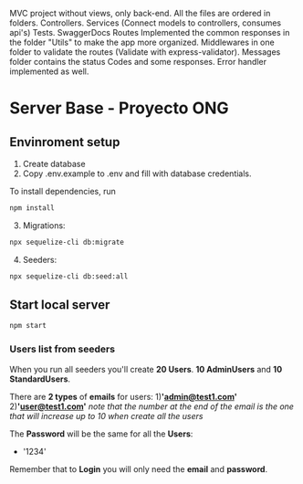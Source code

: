 MVC project without views, only back-end.
All the files are ordered in folders.
Controllers.
Services (Connect models to controllers, consumes api's)
Tests.
SwaggerDocs
Routes
Implemented the common responses in the folder "Utils" to make the app more organized.
Middlewares in one folder to validate the routes (Validate with express-validator).
Messages folder contains the status Codes and some responses.
Error handler implemented as well.










# Server Base - Proyecto ONG


## Envinroment setup

1) Create database
2) Copy .env.example to .env and fill with database credentials.

To install dependencies, run
``` bash
npm install
```

3) Migrations:
``` bash
npx sequelize-cli db:migrate
```

4) Seeders:
``` bash
npx sequelize-cli db:seed:all
```

## Start local server

``` bash
npm start
```
### Users list from seeders
When you run all seeders you'll create **20 Users**. **10 AdminUsers** and **10 StandardUsers**.

There are **2 types** of **emails** for users:
1)**'admin@test1.com'**
2)**'user@test1.com'**
*note that the number at the end of the email is the one that will increase up to 10 when create all the users*

The **Password** will be the same for all the **Users**:
- '1234'

Remember that to **Login** you will only need the **email** and **password**.
